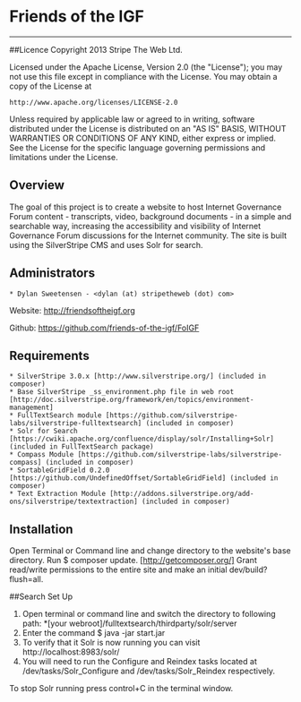 # Friends of the IGF
-------------------
##Licence
Copyright 2013 Stripe The Web Ltd. 

Licensed under the Apache License, Version 2.0 (the "License");
you may not use this file except in compliance with the License.
You may obtain a copy of the License at

    http://www.apache.org/licenses/LICENSE-2.0

Unless required by applicable law or agreed to in writing, software
distributed under the License is distributed on an "AS IS" BASIS,
WITHOUT WARRANTIES OR CONDITIONS OF ANY KIND, either express or implied.
See the License for the specific language governing permissions and
limitations under the License.

## Overview
The goal of this project is to create a website to host Internet Governance Forum content - transcripts, video, background documents - in a simple and searchable way, increasing the accessibility and visibility of Internet Governance Forum discussions for the Internet community. The site is built using the SilverStripe CMS and uses Solr for search. 

## Administrators

	* Dylan Sweetensen - <dylan (at) stripetheweb (dot) com>

Website: http://friendsoftheigf.org

Github: https://github.com/friends-of-the-igf/FoIGF

## Requirements

	* SilverStripe 3.0.x [http://www.silverstripe.org/] (included in composer)
	* Base SilverStripe _ss_environment.php file in web root [http://doc.silverstripe.org/framework/en/topics/environment-management]
	* FullTextSearch module [https://github.com/silverstripe-labs/silverstripe-fulltextsearch] (included in composer)
	* Solr for Search [https://cwiki.apache.org/confluence/display/solr/Installing+Solr] (included in FullTextSearch package)
	* Compass Module [https://github.com/silverstripe-labs/silverstripe-compass] (included in composer)
	* SortableGridField 0.2.0 [https://github.com/UndefinedOffset/SortableGridField] (included in composer)
	* Text Extraction Module [http://addons.silverstripe.org/add-ons/silverstripe/textextraction] (included in composer)


## Installation

Open Terminal or Command line and change directory to the website's base directory. Run $ composer update. [http://getcomposer.org/]
Grant read/write permissions to the entire site and make an initial dev/build?flush=all.

##Search Set Up

1. Open terminal or command line and switch the directory to following path:
*[your webroot]/fulltextsearch/thirdparty/solr/server
2. Enter the command $ java -jar start.jar
3. To verify that it Solr is now running you can visit http://localhost:8983/solr/
4. You will need to run the Configure and Reindex tasks located at /dev/tasks/Solr_Configure and /dev/tasks/Solr_Reindex respectively. 

To stop Solr running press control+C in the terminal window. 




